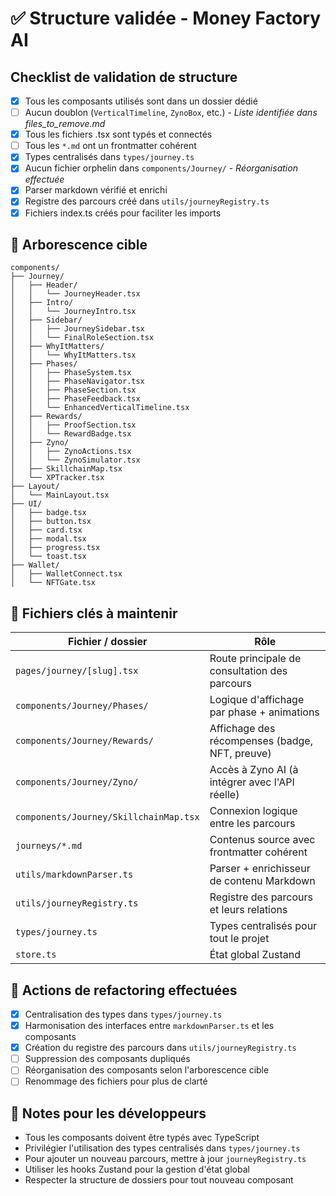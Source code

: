 # ✅ Structure validée - Money Factory AI

## Checklist de validation de structure

- [x] Tous les composants utilisés sont dans un dossier dédié
- [ ] Aucun doublon (`VerticalTimeline`, `ZynoBox`, etc.) - *Liste identifiée dans files_to_remove.md*
- [x] Tous les fichiers .tsx sont typés et connectés
- [ ] Tous les `*.md` ont un frontmatter cohérent
- [x] Types centralisés dans `types/journey.ts`
- [x] Aucun fichier orphelin dans `components/Journey/` - *Réorganisation effectuée*
- [x] Parser markdown vérifié et enrichi
- [x] Registre des parcours créé dans `utils/journeyRegistry.ts`
- [x] Fichiers index.ts créés pour faciliter les imports

## 📁 Arborescence cible

```plaintext
components/
├── Journey/
│   ├── Header/
│   │   └── JourneyHeader.tsx
│   ├── Intro/
│   │   └── JourneyIntro.tsx
│   ├── Sidebar/
│   │   ├── JourneySidebar.tsx
│   │   └── FinalRoleSection.tsx
│   ├── WhyItMatters/
│   │   └── WhyItMatters.tsx
│   ├── Phases/
│   │   ├── PhaseSystem.tsx
│   │   ├── PhaseNavigator.tsx
│   │   ├── PhaseSection.tsx
│   │   ├── PhaseFeedback.tsx
│   │   └── EnhancedVerticalTimeline.tsx
│   ├── Rewards/
│   │   ├── ProofSection.tsx
│   │   └── RewardBadge.tsx
│   ├── Zyno/
│   │   ├── ZynoActions.tsx
│   │   └── ZynoSimulator.tsx
│   ├── SkillchainMap.tsx
│   └── XPTracker.tsx
├── Layout/
│   └── MainLayout.tsx
├── UI/
│   ├── badge.tsx
│   ├── button.tsx
│   ├── card.tsx
│   ├── modal.tsx
│   ├── progress.tsx
│   └── toast.tsx
├── Wallet/
│   ├── WalletConnect.tsx
│   └── NFTGate.tsx
```

## 📌 Fichiers clés à maintenir

| Fichier / dossier                       | Rôle                                                           |
| --------------------------------------- | -------------------------------------------------------------- |
| `pages/journey/[slug].tsx`              | Route principale de consultation des parcours                   |
| `components/Journey/Phases/`            | Logique d'affichage par phase + animations                     |
| `components/Journey/Rewards/`           | Affichage des récompenses (badge, NFT, preuve)                 |
| `components/Journey/Zyno/`              | Accès à Zyno AI (à intégrer avec l'API réelle)                 |
| `components/Journey/SkillchainMap.tsx`  | Connexion logique entre les parcours                           |
| `journeys/*.md`                         | Contenus source avec frontmatter cohérent                      |
| `utils/markdownParser.ts`               | Parser + enrichisseur de contenu Markdown                      |
| `utils/journeyRegistry.ts`              | Registre des parcours et leurs relations                       |
| `types/journey.ts`                      | Types centralisés pour tout le projet                          |
| `store.ts`                              | État global Zustand                                            |

## 🔄 Actions de refactoring effectuées

- [x] Centralisation des types dans `types/journey.ts`
- [x] Harmonisation des interfaces entre `markdownParser.ts` et les composants
- [x] Création du registre des parcours dans `utils/journeyRegistry.ts`
- [ ] Suppression des composants dupliqués
- [ ] Réorganisation des composants selon l'arborescence cible
- [ ] Renommage des fichiers pour plus de clarté

## 📝 Notes pour les développeurs

- Tous les composants doivent être typés avec TypeScript
- Privilégier l'utilisation des types centralisés dans `types/journey.ts`
- Pour ajouter un nouveau parcours, mettre à jour `journeyRegistry.ts`
- Utiliser les hooks Zustand pour la gestion d'état global
- Respecter la structure de dossiers pour tout nouveau composant
